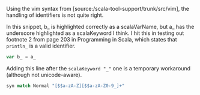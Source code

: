 Using the vim syntax from [source:/scala-tool-support/trunk/src/vim], the handling of identifiers is not quite right.

In this snippet, b_ is highlighted correctly as a scalaVarName, but a_ has the underscore highlighted as a scalaKeyword I think.  I hit this in testing out footnote 2 from page 203 in Programming in Scala, which states that `println_` is a valid identifier.

```scala
var b_ = a_
```
Adding this line after the `scalaKeyword "_"` one is a temporary workaround (although not unicode-aware).

```scala
syn match Normal "[$$a-zA-Z][$$a-zA-Z0-9_]+"
```
